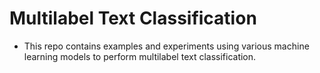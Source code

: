 # Multilabel Text Classification
* This repo contains examples and experiments using various machine learning models to perform multilabel text classification.
